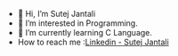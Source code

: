 - 👋 Hi, I’m Sutej Jantali
- 👀 I’m interested in Programming.
- 🌱 I’m currently learning C Language.
- How to reach me :[Linkedin - Sutej Jantali](https://www.linkedin.com/in/sutej-jantali-859719228)


<!---
SutejJantali/SutejJantali is a ✨ special ✨ repository because its `README.md` (this file) appears on your GitHub profile.
You can click the Preview link to take a look at your changes.
--->
